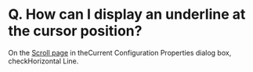 # Q. How can I display an underline at the cursor position?

On the [Scroll page](../../dlg/properties/scroll/index)
in theCurrent Configuration Properties dialog box, checkHorizontal Line.
